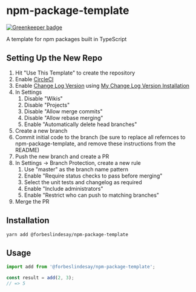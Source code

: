 # npm-package-template

[![Greenkeeper badge](https://badges.greenkeeper.io/ForbesLindesay/graphql-schema.svg)](https://greenkeeper.io/)

A template for npm packages built in TypeScript

## Setting Up the New Repo

1. Hit "Use This Template" to create the repository
1. Enable [CircleCI](https://circleci.com/add-projects/gh/ForbesLindesay)
1. Enable [Change Log Version](https://changelogversion.com) using [My Change Log Version Installation](https://github.com/settings/installations/7328191)
1. In Settings
   1. Disable "Wikis"
   1. Disable "Projects"
   1. Disable "Allow merge commits"
   1. Disable "Allow rebase merging"
   1. Enable "Automatically delete head branches"
1. Create a new branch
1. Commit initial code to the branch (be sure to replace all refernces to npm-package-template, and remove these instructions from the README)
1. Push the new branch and create a PR
1. In Settings -> Branch Protection, create a new rule
   1. Use "master" as the branch name pattern
   1. Enable "Require status checks to pass before merging"
   1. Select the unit tests and changelog as required
   1. Enable "Include administrators"
   1. Enable "Restrict who can push to matching branches"
1. Merge the PR

## Installation

```
yarn add @forbeslindesay/npm-package-template
```

## Usage

```ts
import add from '@forbeslindesay/npm-package-template';

const result = add(2, 3);
// => 5
```
